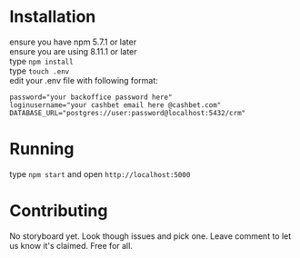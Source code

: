 # Installation

ensure you have npm 5.7.1 or later  
ensure you are using 8.11.1 or later  
type `npm install`  
type `touch .env`  
edit your .env file with following format:  
```
password="your backoffice password here"
loginusername="your cashbet email here @cashbet.com"
DATABASE_URL="postgres://user:password@localhost:5432/crm"
```

# Running

type `npm start` and open `http://localhost:5000`

# Contributing

No storyboard yet. Look though issues and pick one. Leave comment to let us know it's claimed. Free for all.